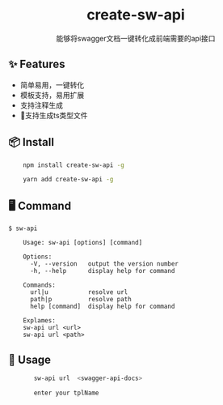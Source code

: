 <h1 align="center">create-sw-api</h1>

<div align="center">能够将swagger文档一键转化成前端需要的api接口</div>



## ✨ Features

- 简单易用，一键转化
- 模板支持，易用扩展
- 支持注释生成
- 支持生成ts类型文件

## 📦 Install

```bash
    npm install create-sw-api -g
```

```bash
    yarn add create-sw-api -g
```


## 🖥  Command

```
$ sw-api

    Usage: sw-api [options] [command]

    Options:
      -V, --version   output the version number
      -h, --help      display help for command

    Commands:
      url|u           resolve url
      path|p          resolve path
      help [command]  display help for command

    Explames:
    sw-api url <url>
    sw-api url <path>
```

## 🔨 Usage

```bash
       sw-api url  <swagger-api-docs>

       enter your tplName
```

